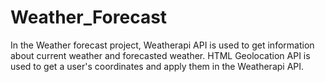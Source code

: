 # Weather_Forecast
In the Weather forecast project, Weatherapi API is used to get information about current weather and forecasted weather. 
HTML Geolocation API is used to get a user's coordinates and apply them in the Weatherapi API.
